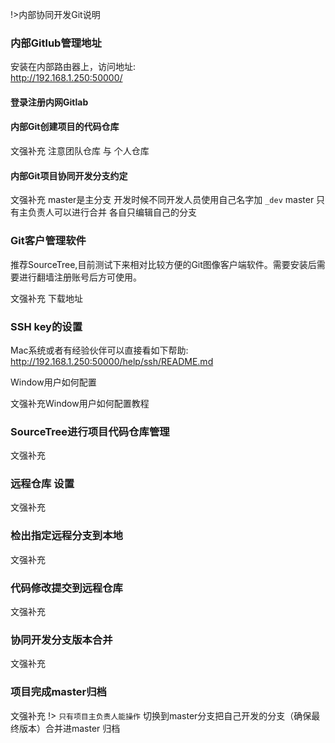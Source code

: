 !>内部协同开发Git说明

### 内部Gitlub管理地址
安装在内部路由器上，访问地址:<br>
http://192.168.1.250:50000/

#### 登录注册内网Gitlab

#### 内部Git创建项目的代码仓库
 文强补充  注意团队仓库  与 个人仓库

#### 内部Git项目协同开发分支约定
 文强补充 master是主分支  开发时候不同开发人员使用自己名字加 `_dev`
 master 只有主负责人可以进行合并
 各自只编辑自己的分支


### Git客户管理软件

推荐SourceTree,目前测试下来相对比较方便的Git图像客户端软件。需要安装后需要进行翻墙注册账号后方可使用。

文强补充 下载地址


### SSH key的设置

Mac系统或者有经验伙伴可以直接看如下帮助:<br>
http://192.168.1.250:50000/help/ssh/README.md

Window用户如何配置<br>

文强补充Window用户如何配置教程


### SourceTree进行项目代码仓库管理
文强补充
### 远程仓库 设置
文强补充
### 检出指定远程分支到本地
文强补充
### 代码修改提交到远程仓库
文强补充
### 协同开发分支版本合并
文强补充
### 项目完成master归档
文强补充
!> `只有项目主负责人能操作` 切换到master分支把自己开发的分支（确保最终版本）合并进master 归档
